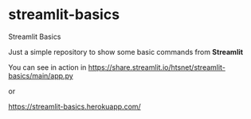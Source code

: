 # streamlit-basics
Streamlit Basics

Just a simple repository to show some basic commands from **Streamlit**

You can see in action in
https://share.streamlit.io/htsnet/streamlit-basics/main/app.py

or

https://streamlit-basics.herokuapp.com/

